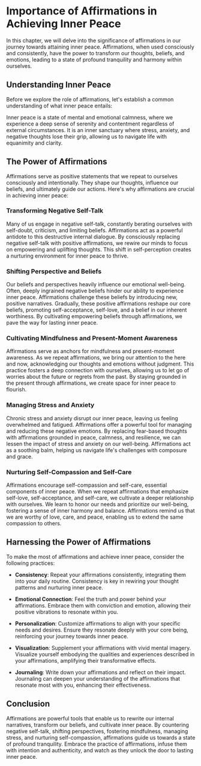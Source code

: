 Importance of Affirmations in Achieving Inner Peace
==============================================================

In this chapter, we will delve into the significance of affirmations in our journey towards attaining inner peace. Affirmations, when used consciously and consistently, have the power to transform our thoughts, beliefs, and emotions, leading to a state of profound tranquility and harmony within ourselves.

Understanding Inner Peace
-------------------------

Before we explore the role of affirmations, let's establish a common understanding of what inner peace entails:

Inner peace is a state of mental and emotional calmness, where we experience a deep sense of serenity and contentment regardless of external circumstances. It is an inner sanctuary where stress, anxiety, and negative thoughts lose their grip, allowing us to navigate life with equanimity and clarity.

The Power of Affirmations
-------------------------

Affirmations serve as positive statements that we repeat to ourselves consciously and intentionally. They shape our thoughts, influence our beliefs, and ultimately guide our actions. Here's why affirmations are crucial in achieving inner peace:

### Transforming Negative Self-Talk

Many of us engage in negative self-talk, constantly berating ourselves with self-doubt, criticism, and limiting beliefs. Affirmations act as a powerful antidote to this destructive internal dialogue. By consciously replacing negative self-talk with positive affirmations, we rewire our minds to focus on empowering and uplifting thoughts. This shift in self-perception creates a nurturing environment for inner peace to thrive.

### Shifting Perspective and Beliefs

Our beliefs and perspectives heavily influence our emotional well-being. Often, deeply ingrained negative beliefs hinder our ability to experience inner peace. Affirmations challenge these beliefs by introducing new, positive narratives. Gradually, these positive affirmations reshape our core beliefs, promoting self-acceptance, self-love, and a belief in our inherent worthiness. By cultivating empowering beliefs through affirmations, we pave the way for lasting inner peace.

### Cultivating Mindfulness and Present-Moment Awareness

Affirmations serve as anchors for mindfulness and present-moment awareness. As we repeat affirmations, we bring our attention to the here and now, acknowledging our thoughts and emotions without judgment. This practice fosters a deep connection with ourselves, allowing us to let go of worries about the future or regrets from the past. By staying grounded in the present through affirmations, we create space for inner peace to flourish.

### Managing Stress and Anxiety

Chronic stress and anxiety disrupt our inner peace, leaving us feeling overwhelmed and fatigued. Affirmations offer a powerful tool for managing and reducing these negative emotions. By replacing fear-based thoughts with affirmations grounded in peace, calmness, and resilience, we can lessen the impact of stress and anxiety on our well-being. Affirmations act as a soothing balm, helping us navigate life's challenges with composure and grace.

### Nurturing Self-Compassion and Self-Care

Affirmations encourage self-compassion and self-care, essential components of inner peace. When we repeat affirmations that emphasize self-love, self-acceptance, and self-care, we cultivate a deeper relationship with ourselves. We learn to honor our needs and prioritize our well-being, fostering a sense of inner harmony and balance. Affirmations remind us that we are worthy of love, care, and peace, enabling us to extend the same compassion to others.

Harnessing the Power of Affirmations
------------------------------------

To make the most of affirmations and achieve inner peace, consider the following practices:

* **Consistency**: Repeat your affirmations consistently, integrating them into your daily routine. Consistency is key in rewiring your thought patterns and nurturing inner peace.

* **Emotional Connection**: Feel the truth and power behind your affirmations. Embrace them with conviction and emotion, allowing their positive vibrations to resonate within you.

* **Personalization**: Customize affirmations to align with your specific needs and desires. Ensure they resonate deeply with your core being, reinforcing your journey towards inner peace.

* **Visualization**: Supplement your affirmations with vivid mental imagery. Visualize yourself embodying the qualities and experiences described in your affirmations, amplifying their transformative effects.

* **Journaling**: Write down your affirmations and reflect on their impact. Journaling can deepen your understanding of the affirmations that resonate most with you, enhancing their effectiveness.

Conclusion
----------

Affirmations are powerful tools that enable us to rewrite our internal narratives, transform our beliefs, and cultivate inner peace. By countering negative self-talk, shifting perspectives, fostering mindfulness, managing stress, and nurturing self-compassion, affirmations guide us towards a state of profound tranquility. Embrace the practice of affirmations, infuse them with intention and authenticity, and watch as they unlock the door to lasting inner peace.
